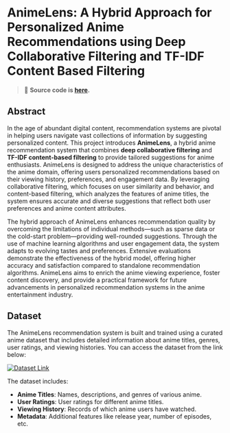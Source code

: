 # AnimeLens: A Hybrid Approach for Personalized Anime Recommendations using Deep Collaborative Filtering and TF-IDF Content Based Filtering

> 📂 **Source code is [here](https://github.com/kowshik14/MSc-Projects/tree/main/Anime%20Recommendation%20System/Python%20Script).**

## Abstract  
In the age of abundant digital content, recommendation systems are pivotal in helping users navigate vast collections of information by suggesting personalized content. This project introduces **AnimeLens**, a hybrid anime recommendation system that combines **deep collaborative filtering** and **TF-IDF content-based filtering** to provide tailored suggestions for anime enthusiasts. AnimeLens is designed to address the unique characteristics of the anime domain, offering users personalized recommendations based on their viewing history, preferences, and engagement data. By leveraging collaborative filtering, which focuses on user similarity and behavior, and content-based filtering, which analyzes the features of anime titles, the system ensures accurate and diverse suggestions that reflect both user preferences and anime content attributes.

The hybrid approach of AnimeLens enhances recommendation quality by overcoming the limitations of individual methods—such as sparse data or the cold-start problem—providing well-rounded suggestions. Through the use of machine learning algorithms and user engagement data, the system adapts to evolving tastes and preferences. Extensive evaluations demonstrate the effectiveness of the hybrid model, offering higher accuracy and satisfaction compared to standalone recommendation algorithms. AnimeLens aims to enrich the anime viewing experience, foster content discovery, and provide a practical framework for future advancements in personalized recommendation systems in the anime entertainment industry.

## Dataset

The AnimeLens recommendation system is built and trained using a curated anime dataset that includes detailed information about anime titles, genres, user ratings, and viewing histories. You can access the dataset from the link below:

[![Dataset Link](https://img.shields.io/badge/AnimeLens-Dataset-blue)](<https://www.kaggle.com/datasets/dbdmobile/myanimelist-dataset/data>)

The dataset includes:
- **Anime Titles**: Names, descriptions, and genres of various anime.
- **User Ratings**: User ratings for different anime titles.
- **Viewing History**: Records of which anime users have watched.
- **Metadata**: Additional features like release year, number of episodes, etc.
